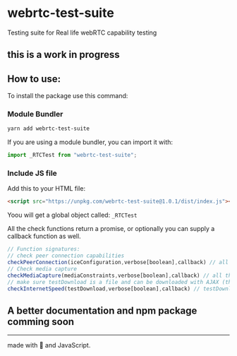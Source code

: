 # webrtc-test-suite
Testing suite for Real life webRTC capability testing

## this is a work in progress

## How to use: 
To install the package use this command: 
### Module Bundler
```sh
yarn add webrtc-test-suite
```
If you are using a module bundler, you can import it with: 
```js
import _RTCTest from "webrtc-test-suite";
```
### Include JS file 
Add this to your HTML file:
```html
<script src="https://unpkg.com/webrtc-test-suite@1.0.1/dist/index.js"></script>
```
Yoou will get a global object called: `_RTCTest`

All the check functions return a promise, or optionally you can supply a callback function as well. 
```js
// Function signatures: 
// check peer connection capabilities
checkPeerConnection(iceConfiguration,verbose[boolean],callback) // all the params are optional. Verbose creates logs
// Check media capture
checkMediaCapture(mediaConstraints,verbose[boolean],callback) // all the params are optional. Verbose creates logs
// make sure testDownload is a file and can be downloaded with AJAX (this test uses fetch)
checkInternetSpeed(testDownload,verbose[boolean],callback) // testDownload is required, return value in Mbps (Megabits Per second)
```
## A better documentation and npm package comming soon

*** 
made with 🖤 and JavaScript.